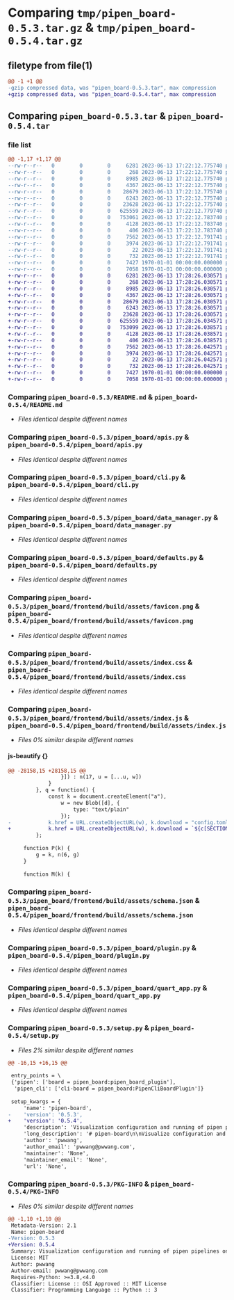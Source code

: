 # Comparing `tmp/pipen_board-0.5.3.tar.gz` & `tmp/pipen_board-0.5.4.tar.gz`

## filetype from file(1)

```diff
@@ -1 +1 @@
-gzip compressed data, was "pipen_board-0.5.3.tar", max compression
+gzip compressed data, was "pipen_board-0.5.4.tar", max compression
```

## Comparing `pipen_board-0.5.3.tar` & `pipen_board-0.5.4.tar`

### file list

```diff
@@ -1,17 +1,17 @@
--rw-r--r--   0        0        0     6281 2023-06-13 17:22:12.775740 pipen_board-0.5.3/README.md
--rw-r--r--   0        0        0      268 2023-06-13 17:22:12.775740 pipen_board-0.5.3/pipen_board/__init__.py
--rw-r--r--   0        0        0     8985 2023-06-13 17:22:12.775740 pipen_board-0.5.3/pipen_board/apis.py
--rw-r--r--   0        0        0     4367 2023-06-13 17:22:12.775740 pipen_board-0.5.3/pipen_board/cli.py
--rw-r--r--   0        0        0    28679 2023-06-13 17:22:12.775740 pipen_board-0.5.3/pipen_board/data_manager.py
--rw-r--r--   0        0        0     6243 2023-06-13 17:22:12.775740 pipen_board-0.5.3/pipen_board/defaults.py
--rw-r--r--   0        0        0    23628 2023-06-13 17:22:12.775740 pipen_board-0.5.3/pipen_board/frontend/build/assets/favicon.png
--rw-r--r--   0        0        0   625559 2023-06-13 17:22:12.779740 pipen_board-0.5.3/pipen_board/frontend/build/assets/index.css
--rw-r--r--   0        0        0   753061 2023-06-13 17:22:12.783740 pipen_board-0.5.3/pipen_board/frontend/build/assets/index.js
--rw-r--r--   0        0        0     4128 2023-06-13 17:22:12.783740 pipen_board-0.5.3/pipen_board/frontend/build/assets/schema.json
--rw-r--r--   0        0        0      406 2023-06-13 17:22:12.783740 pipen_board-0.5.3/pipen_board/frontend/build/index.html
--rw-r--r--   0        0        0     7562 2023-06-13 17:22:12.791741 pipen_board-0.5.3/pipen_board/plugin.py
--rw-r--r--   0        0        0     3974 2023-06-13 17:22:12.791741 pipen_board-0.5.3/pipen_board/quart_app.py
--rw-r--r--   0        0        0       22 2023-06-13 17:22:12.791741 pipen_board-0.5.3/pipen_board/version.py
--rw-r--r--   0        0        0      732 2023-06-13 17:22:12.791741 pipen_board-0.5.3/pyproject.toml
--rw-r--r--   0        0        0     7427 1970-01-01 00:00:00.000000 pipen_board-0.5.3/setup.py
--rw-r--r--   0        0        0     7058 1970-01-01 00:00:00.000000 pipen_board-0.5.3/PKG-INFO
+-rw-r--r--   0        0        0     6281 2023-06-13 17:28:26.030571 pipen_board-0.5.4/README.md
+-rw-r--r--   0        0        0      268 2023-06-13 17:28:26.030571 pipen_board-0.5.4/pipen_board/__init__.py
+-rw-r--r--   0        0        0     8985 2023-06-13 17:28:26.030571 pipen_board-0.5.4/pipen_board/apis.py
+-rw-r--r--   0        0        0     4367 2023-06-13 17:28:26.030571 pipen_board-0.5.4/pipen_board/cli.py
+-rw-r--r--   0        0        0    28679 2023-06-13 17:28:26.030571 pipen_board-0.5.4/pipen_board/data_manager.py
+-rw-r--r--   0        0        0     6243 2023-06-13 17:28:26.030571 pipen_board-0.5.4/pipen_board/defaults.py
+-rw-r--r--   0        0        0    23628 2023-06-13 17:28:26.030571 pipen_board-0.5.4/pipen_board/frontend/build/assets/favicon.png
+-rw-r--r--   0        0        0   625559 2023-06-13 17:28:26.034571 pipen_board-0.5.4/pipen_board/frontend/build/assets/index.css
+-rw-r--r--   0        0        0   753099 2023-06-13 17:28:26.038571 pipen_board-0.5.4/pipen_board/frontend/build/assets/index.js
+-rw-r--r--   0        0        0     4128 2023-06-13 17:28:26.038571 pipen_board-0.5.4/pipen_board/frontend/build/assets/schema.json
+-rw-r--r--   0        0        0      406 2023-06-13 17:28:26.038571 pipen_board-0.5.4/pipen_board/frontend/build/index.html
+-rw-r--r--   0        0        0     7562 2023-06-13 17:28:26.042571 pipen_board-0.5.4/pipen_board/plugin.py
+-rw-r--r--   0        0        0     3974 2023-06-13 17:28:26.042571 pipen_board-0.5.4/pipen_board/quart_app.py
+-rw-r--r--   0        0        0       22 2023-06-13 17:28:26.042571 pipen_board-0.5.4/pipen_board/version.py
+-rw-r--r--   0        0        0      732 2023-06-13 17:28:26.042571 pipen_board-0.5.4/pyproject.toml
+-rw-r--r--   0        0        0     7427 1970-01-01 00:00:00.000000 pipen_board-0.5.4/setup.py
+-rw-r--r--   0        0        0     7058 1970-01-01 00:00:00.000000 pipen_board-0.5.4/PKG-INFO
```

### Comparing `pipen_board-0.5.3/README.md` & `pipen_board-0.5.4/README.md`

 * *Files identical despite different names*

### Comparing `pipen_board-0.5.3/pipen_board/apis.py` & `pipen_board-0.5.4/pipen_board/apis.py`

 * *Files identical despite different names*

### Comparing `pipen_board-0.5.3/pipen_board/cli.py` & `pipen_board-0.5.4/pipen_board/cli.py`

 * *Files identical despite different names*

### Comparing `pipen_board-0.5.3/pipen_board/data_manager.py` & `pipen_board-0.5.4/pipen_board/data_manager.py`

 * *Files identical despite different names*

### Comparing `pipen_board-0.5.3/pipen_board/defaults.py` & `pipen_board-0.5.4/pipen_board/defaults.py`

 * *Files identical despite different names*

### Comparing `pipen_board-0.5.3/pipen_board/frontend/build/assets/favicon.png` & `pipen_board-0.5.4/pipen_board/frontend/build/assets/favicon.png`

 * *Files identical despite different names*

### Comparing `pipen_board-0.5.3/pipen_board/frontend/build/assets/index.css` & `pipen_board-0.5.4/pipen_board/frontend/build/assets/index.css`

 * *Files identical despite different names*

### Comparing `pipen_board-0.5.3/pipen_board/frontend/build/assets/index.js` & `pipen_board-0.5.4/pipen_board/frontend/build/assets/index.js`

 * *Files 0% similar despite different names*

#### js-beautify {}

```diff
@@ -28158,15 +28158,15 @@
                 }]) : n(17, u = [...u, w])
             }
         }, q = function() {
             const k = document.createElement("a"),
                 w = new Blob([d], {
                     type: "text/plain"
                 });
-            k.href = URL.createObjectURL(w), k.download = "config.toml", document.body.appendChild(k), k.click(), k.remove()
+            k.href = URL.createObjectURL(w), k.download = `${c[SECTION_PIPELINE_OPTS].name.value}config.toml`, document.body.appendChild(k), k.click(), k.remove()
         };
 
     function P(k) {
         g = k, n(6, g)
     }
 
     function M(k) {
```

### Comparing `pipen_board-0.5.3/pipen_board/frontend/build/assets/schema.json` & `pipen_board-0.5.4/pipen_board/frontend/build/assets/schema.json`

 * *Files identical despite different names*

### Comparing `pipen_board-0.5.3/pipen_board/plugin.py` & `pipen_board-0.5.4/pipen_board/plugin.py`

 * *Files identical despite different names*

### Comparing `pipen_board-0.5.3/pipen_board/quart_app.py` & `pipen_board-0.5.4/pipen_board/quart_app.py`

 * *Files identical despite different names*

### Comparing `pipen_board-0.5.3/setup.py` & `pipen_board-0.5.4/setup.py`

 * *Files 2% similar despite different names*

```diff
@@ -16,15 +16,15 @@
 
 entry_points = \
 {'pipen': ['board = pipen_board:pipen_board_plugin'],
  'pipen_cli': ['cli-board = pipen_board:PipenCliBoardPlugin']}
 
 setup_kwargs = {
     'name': 'pipen-board',
-    'version': '0.5.3',
+    'version': '0.5.4',
     'description': 'Visualization configuration and running of pipen pipelines on the web',
     'long_description': '# pipen-board\n\nVisualize configuration and running of [pipen][1] pipelines on the web.\n\n## Installation\n\n```bash\npip install pipen-board\n```\n\n## Usage\n\n```bash\n$ pipen board --help\nUsage: pipen board [options] <pipeline> -- [pipeline options]\n\nVisualize configuration and running of pipen pipelines on the web\n\nRequired Arguments:\n  pipeline              The pipeline and the CLI arguments to run the pipeline. For the\n                        pipeline either `/path/to/pipeline.py:<pipeline>` or\n                        `<module.submodule>:<pipeline>` `<pipeline>` must be an instance of\n                        `Pipen` and running the pipeline should be called under `__name__ ==\n                        \'__main__\'.\n\nOptions:\n  -h, --help            show help message and exit\n  --port PORT           Port to serve the UI wizard [default: 18521]\n  --name NAME           The name of the pipeline. Default to the pipeline class name. You\n                        can use a different name to associate with a different set of\n                        configurations.\n  --additional FILE     Additional arguments for the pipeline, in YAML, INI, JSON or TOML\n                        format. Can have sections `ADDITIONAL_OPTIONS` and `RUNNING_OPTIONS`\n  --dev                 Run the pipeline in development mode. This will print verbosal\n                        logging information and reload the pipeline if a new instantce\n                        starts when page reloads.\n  --root ROOT           The root directory of the pipeline. [default: .]\n  --loglevel {auto,debug,info,warning,error,critical}\n                        Logging level. If `auto`, set to `debug` if `--dev` is set,\n                        otherwise `info` [default: auto]\n```\n\n## Describing arguments in docstring\n\n### Docstring schema\n\n```python\nclass ProcessOrProcessGroup:\n    """Short summary\n\n    Long description\n    Long description\n\n    Args:\n        arg1 (<metadata>): description\n            - subarg1 (<metadata>): description\n            - subarg2 (<metadata>): description\n        arg2 (<metadata>): description\n\n    <Other Sections>:\n        <content>\n    """\n```\n\nThe metadata can have multiple attributes, separated by semicolon (`;`). For example:\n\n```\narg1 (action=ns;required): description\n```\n\n### Marks\n\nYou can mark a process using `pipen.utils.mark(<mark>=<value>)` as a decorator to decorate a process. For example:\n\n```python\nfrom pipen import Proc\nfrom pipen.utils import mark\n\n@mark(board_config_no_input=True)\nclass MyProc(Proc):\n    pass\n```\n\nAvailable marks:\n\n- `board_config_no_input`: Whether to show the input section for the process in configuation page. Only affects the start processes. Default to `False`.\n- `board_config_hidden`: Whether to hide the process options in the configuration page. Note that the process is still visible in the process list. Default to `False`.\n\n### Metadata for arguments\n\n\n| Name     | Description | Allowed values |\n| -------- | ----------- | -------------- |\n| `action` | Like the `action` argument in [`argx`][2]*. | `store_true`, `store_false`, `ns`, `namespace`, `append`, `extend`, `clear_append`, `clear_extend` (other values are allowed but ignore, they may be effective for CLI use) |\n| `btype`  | Board type (option type specified directly). If specified, `action` will be ignored | `ns`, `choice`, `mchoice`, `array`, `list`, `json`, `int`, `float`, `bool`, `str`, `text`, `auto`* |\n| `type` | Fallback for `action` and `btype` | Same as `btype` |\n| `flag` | Fallback for `action=store_true` | No values needed |\n| `text`/`mline`/`mlines` | Shortcut for `btype=text` | No values needed |\n| `ns`/`namespace` | Shortcut for `btype=ns` | No values needed |\n| `choices`/`choice` | Shortcut for `btype=choice` | No values needed |\n| `mchoices`/`mchoice` | Shortcut for `btype=mchoice` | No values needed |\n| `array`/`list` | Shortcut for `btype=array`/`btype=list` | No values needed |\n| `choices`/`choice` | Shortcut for `btype=choice` | No values needed |\n| `mchoices`/`mchoice` | Shortcut for `btype=mchoice` | No values needed |\n| `order` | The order of the argument in the UI. | Any integer |\n| `readonly` | Whether the argument is readonly. | No values needed (True if specified, otherwise False) |\n| `required` | Whether the argument is required. | No values needed (True if specified, otherwise False) |\n| `placeholder` | The placeholder in the UI for the argument. | Any string |\n| `bitype` | The type of the elements in an array or list. | `int`, `float`, `bool`, `str`, `json`, `auto`* |\n| `itype` | Fallback for `bitype` | Same as `bitype` |\n\n- `argx*`: An argument parser for Python, compatible with `argparse`.\n- `auto*`: Automatically infer the type from a string value.\n  - Any of `True`, `TRUE`, `true`, `False`, `FALSE`, `false` will be inferred as a `bool` value.\n  - Any of `None`, `NONE`, `none`, `null`, `NULL` will be inferred as `None`.\n  - Any integers will be inferred as `int`.\n  - Any floats will be inferred as `float`.\n  - Try to parse the value as JSON. If succeed, the value will be inferred as `json`.\n  - Otherwise, the value will be inferred as `str`.\n\n### Types of options in the UI\n\nThe type of an option in the UI is determined by the `btype`, `action` or `type` metadata. If neither is specified, a `PlainText` will be used.\n\n- `BoolOption`: Shown as a switch\n- `TextOption`: Shown as a textarea (allow multiple lines)\n- `ChoiceOption`: Shown as a dropdown list (`subarg1` and `subarg2` in the example above are used as the choices)\n- `MChoiceOption`: Shown as a multiple choice list (`subarg1` and `subarg2` in the example above are used as the choices)\n- `JsonOption`: Shown as a textarea, but the value will be validated and parsed as JSON\n- `ArrayOption`: Shown as a tag input. Items can be added or removed.\n- `AutoOption`: Shown as a 1-row textarea, and the value will be parsed automatically\n- `PlainText`: Shown as a plain text. No validation or parsing will be performed.\n- `MoreLikeOption`: Show as a box with buttons to add or remove sub-options. It\'s usally used together with `ns` type. If there is a sub-option under the option in the docstring wrapped by `<...>`, it indicates that we may have more sub-options.\n\n\n[1]: https://github.com/pwwang/pipen\n[2]: https://github.com/pwwang/argx\n',
     'author': 'pwwang',
     'author_email': 'pwwang@pwwang.com',
     'maintainer': 'None',
     'maintainer_email': 'None',
     'url': 'None',
```

### Comparing `pipen_board-0.5.3/PKG-INFO` & `pipen_board-0.5.4/PKG-INFO`

 * *Files 0% similar despite different names*

```diff
@@ -1,10 +1,10 @@
 Metadata-Version: 2.1
 Name: pipen-board
-Version: 0.5.3
+Version: 0.5.4
 Summary: Visualization configuration and running of pipen pipelines on the web
 License: MIT
 Author: pwwang
 Author-email: pwwang@pwwang.com
 Requires-Python: >=3.8,<4.0
 Classifier: License :: OSI Approved :: MIT License
 Classifier: Programming Language :: Python :: 3
```

